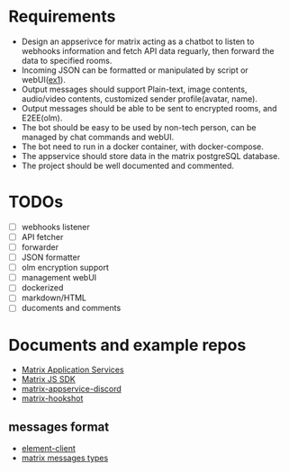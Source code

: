 # Requirements
- Design an appserivce for matrix acting as a chatbot to listen to webhooks information and fetch API data reguarly, then forward the data to specified rooms.
- Incoming JSON can be formatted or manipulated by script or webUI([ex1](./ex1.md)).
- Output messages should support Plain-text, image contents, audio/video contents, customized sender profile(avatar, name).
- Output messages should be able to be sent to encrypted rooms, and E2EE(olm).
- The bot should be easy to be used by non-tech person, can be managed by chat commands and webUI.
- The bot need to run in a docker container, with docker-compose. 
- The appservice should store data in the matrix postgreSQL database.
- The project should be well documented and commented.

# TODOs
- [ ] webhooks listener
- [ ] API fetcher
- [ ] forwarder
- [ ] JSON formatter
- [ ] olm encryption support
- [ ] management webUI
- [ ] dockerized
- [ ] markdown/HTML
- [ ] ducoments and comments

# Documents and example repos
- [Matrix Application Services](https://matrix.org/docs/guides/application-services)
- [Matrix JS SDK](https://matrix.org/docs/guides/usage-of-the-matrix-js-sdk)
- [matrix-appservice-discord](https://github.com/Half-Shot/matrix-appservice-discord)
- [matrix-hookshot](https://github.com/Half-Shot/matrix-hookshot)
## messages format
- [element-client](https://its.h-da.io/element-docs/en/messaging/formatting/)
- [matrix messages types](https://spec.matrix.org/v1.2/client-server-api/#mroommessage-msgtypes)
